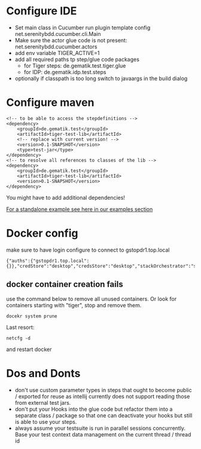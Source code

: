 # Configure IDE

* Set main class in Cucumber run plugin template config net.serenitybdd.cucumber.cli.Main
* Make sure the actor glue code is not present:  net.serenitybdd.cucumber.actors
* add env variable TIGER_ACTIVE=1
* add all required paths tp step/glue code packages
    * for Tiger steps: de.gematik.test.tiger.glue
    * for IDP: de.gematik.idp.test.steps
* optionally if classpath is too long switch to javaargs in the build dialog

# Configure maven

```
<!-- to be able to access the stepdefinitions -->
<dependency>
    <groupId>de.gematik.test</groupId>
    <artifactId>tiger-test-lib</artifactId>
    <!-- replace with current version! -->
    <version>0.1-SNAPSHOT</version>
    <type>test-jar</type>
</dependency>
<!-- to resolve all references to classes of the lib -->
<dependency>
    <groupId>de.gematik.test</groupId>
    <artifactId>tiger-test-lib</artifactId>
    <version>0.1-SNAPSHOT</version>
</dependency>
```

You might have to add additional dependencies!

[For a standalone example see here in our examples section](../doc/examples/tigerOnly)

# Docker config

make sure to have login configure to connect to gstopdr1.top.local

```
{"auths":{"gstopdr1.top.local":{}},"credStore":"desktop","credsStore":"desktop","stackOrchestrator":"swarm"}
```

## docker container creation fails

use the command below to remove all unused containers. Or look for containers starting with "tiger", stop and remove them.

```
docekr system prune
```

Last resort:

```
netcfg -d
```
and restart docker

# Dos and Donts

* don't use custom parameter types in steps that ought to become public / exported for reuse as intellij currently does
  not support reading those from external test jars.
* don't put your Hooks into the glue code but refactor them into a separate class / package so that one can deactivate
  your hooks but still is able to use your steps.
* always assume your testsuite is run in parallel sessions concurrently. Base your test context data management on the
  current thread / thread id
